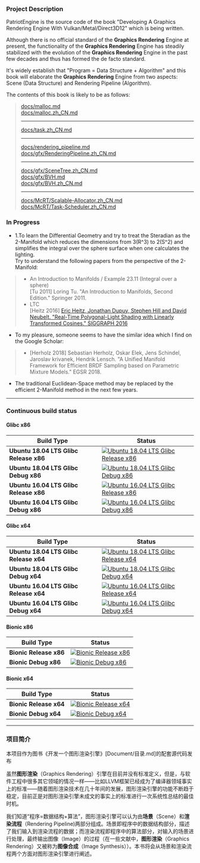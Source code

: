 ﻿### Project Description     
PatriotEngine is the source code of the book "Developing A Graphics Rendering Engine With Vulkan/Metal/Direct3D12" which is being written.   

Although there is no official standard of the **Graphics Rendering** Engine at present, the functionality of the **Graphics Rendering** Engine has steadily stabilized with the evolution of the **Graphics Rendering** Engine in the past few decades and thus has formed the de facto standard.   

It's widely establish that "Program = Data Structure + Algorithm" and this book will elaborate the **Graphics Rendering** Engine from two aspects: Scene (Data Structure) and Rendering Pipeline (Algorithm). 

The contents of this book is likely to be as follows:   
>    
> [docs/malloc.md](docs/malloc.md)  
> [docs/malloc.zh_CN.md](docs/malloc.zh_CN.md)  
>
> --- 
>
> [docs/task.zh_CN.md](docs/task.zh_CN.md)
>       
> ---    
>     
> [docs/rendering_pipeline.md](docs/rendering_pipeline.md)      
> [docs/gfx/RenderingPipeline.zh_CN.md](docs/gfx/RenderingPipeline.zh_CN.md)      
>        
> ---    
>     
> [docs/gfx/SceneTree.zh_CN.md](docs/gfx/SceneTree.zh_CN.md)  
> [docs/gfx/BVH.md](docs/gfx/BVH.md)     
> [docs/gfx/BVH.zh_CN.md](docs/gfx/BVH.zh_CN.md)     
>        
> ---    
>      
> [docs/McRT/Scalable-Allocator.zh_CN.md](docs/McRT/Scalable-Allocator.zh_CN.md)             
> [docs/McRT/Task-Scheduler.zh_CN.md](docs/McRT/Task-Scheduler.zh_CN.md)        
>     
   
### In Progress    
* 1\.To learn the Differential Geometry and try to treat the Steradian as the 2-Manifold which reduces the dimensions from 3(R^3) to 2(S^2) and simplifies the integral over the sphere surface when one calculates the lighting.      
Try to understand the following papers from the perspective of the 2-Manifold:         
> * An Introduction to Manifolds / Example 23.11 (Integral over a sphere)     
\[Tu 2011\] Loring Tu. "An Introduction to Manifolds, Second Edition." Springer 2011.    
> * LTC  
\[Heitz 2016\] [Eric Heitz, Jonathan Dupuy, Stephen Hill and David Neubelt. "Real-Time Polygonal-Light Shading with Linearly Transformed Cosines." SIGGRAPH 2016](https://eheitzresearch.wordpress.com/415-2/)     

* To my pleasure, someone seems to have the similar idea which I find on the Google Scholar:      
> * \[Herholz 2018\] Sebastian Herholz, Oskar Elek, Jens Schindel, Jaroslav krivanek, Hendrik Lensch. "A Unified Manifold Framework for Efficient BRDF Sampling based on Parametric Mixture Models." EGSR 2018.    
* The traditional Euclidean-Space method may be replaced by the efficient 2-Manifold method in the next few years.     
 
---    

### Continuous build status    
    
#### Glibc x86    
      
Build Type | Status     
-----------| ------     
**Ubuntu 18.04 LTS Glibc Release x86** | [![Ubuntu 18.04 LTS Glibc Release x86](https://github.com/YuqiaoZhang/PatriotEngine/workflows/Ubuntu%2018.04%20LTS%20Glibc%20Release%20x86/badge.svg)](https://github.com/YuqiaoZhang/PatriotEngine/actions?query=workflow%3A%22Ubuntu+18.04+LTS+Glibc+Release+x86%22)    
**Ubuntu 18.04 LTS Glibc Debug x86** | [![Ubuntu 18.04 LTS Glibc Debug x86](https://github.com/YuqiaoZhang/PatriotEngine/workflows/Ubuntu%2018.04%20LTS%20Glibc%20Debug%20x86/badge.svg)](https://github.com/YuqiaoZhang/PatriotEngine/actions?query=workflow%3A%22Ubuntu+18.04+LTS+Glibc+Debug+x86%22)    
**Ubuntu 16.04 LTS Glibc Release x86** | [![Ubuntu 16.04 LTS Glibc Release x86](https://github.com/YuqiaoZhang/PatriotEngine/workflows/Ubuntu%2016.04%20LTS%20Glibc%20Release%20x86/badge.svg)](https://github.com/YuqiaoZhang/PatriotEngine/actions?query=workflow%3A%22Ubuntu+16.04+LTS+Glibc+Release+x86%22)    
**Ubuntu 16.04 LTS Glibc Debug x86** | [![Ubuntu 16.04 LTS Glibc Debug x86](https://github.com/YuqiaoZhang/PatriotEngine/workflows/Ubuntu%2016.04%20LTS%20Glibc%20Debug%20x86/badge.svg)](https://github.com/YuqiaoZhang/PatriotEngine/actions?query=workflow%3A%22Ubuntu+16.04+LTS+Glibc+Debug+x86%22)    
    
#### Glibc x64    
      
Build Type | Status     
-----------| ------        
**Ubuntu 18.04 LTS Glibc Release x64** | [![Ubuntu 18.04 LTS Glibc Release x64](https://github.com/YuqiaoZhang/PatriotEngine/workflows/Ubuntu%2018.04%20LTS%20Glibc%20Release%20x64/badge.svg)](https://github.com/YuqiaoZhang/PatriotEngine/actions?query=workflow%3A%22Ubuntu+18.04+LTS+Glibc+Release+x64%22)    
**Ubuntu 18.04 LTS Glibc Debug x64** | [![Ubuntu 18.04 LTS Glibc Debug x64](https://github.com/YuqiaoZhang/PatriotEngine/workflows/Ubuntu%2018.04%20LTS%20Glibc%20Debug%20x64/badge.svg)](https://github.com/YuqiaoZhang/PatriotEngine/actions?query=workflow%3A%22Ubuntu+18.04+LTS+Glibc+Debug+x64%22)    
**Ubuntu 16.04 LTS Glibc Release x64** | [![Ubuntu 16.04 LTS Glibc Release x64](https://github.com/YuqiaoZhang/PatriotEngine/workflows/Ubuntu%2016.04%20LTS%20Glibc%20Release%20x64/badge.svg)](https://github.com/YuqiaoZhang/PatriotEngine/actions?query=workflow%3A%22Ubuntu+16.04+LTS+Glibc+Release+x64%22)    
**Ubuntu 16.04 LTS Glibc Debug x64** | [![Ubuntu 16.04 LTS Glibc Debug x64](https://github.com/YuqiaoZhang/PatriotEngine/workflows/Ubuntu%2016.04%20LTS%20Glibc%20Debug%20x64/badge.svg)](https://github.com/YuqiaoZhang/PatriotEngine/actions?query=workflow%3A%22Ubuntu+16.04+LTS+Glibc+Debug+x64%22)        

#### Bionic x86    
      
Build Type | Status     
-----------| ------     
**Bionic Release x86** | [![Bionic Release x86](https://github.com/YuqiaoZhang/PatriotEngine/workflows/Bionic%20Release%20x86/badge.svg)](https://github.com/YuqiaoZhang/PatriotEngine/actions?query=workflow%3A%22Bionic+Release+x86%22)    
**Bionic Debug x86** | [![Bionic Debug x86](https://github.com/YuqiaoZhang/PatriotEngine/workflows/Bionic%20Debug%20x86/badge.svg)](https://github.com/YuqiaoZhang/PatriotEngine/actions?query=workflow%3A%22Bionic+Debug+x86%22)    
    
#### Bionic x64    
      
Build Type | Status     
-----------| ------        
**Bionic Release x64** | [![Bionic Release x64](https://github.com/YuqiaoZhang/PatriotEngine/workflows/Bionic%20Release%20x64/badge.svg)](https://github.com/YuqiaoZhang/PatriotEngine/actions?query=workflow%3A%22Bionic+Release+x64%22)    
**Bionic Debug x64** | [![Bionic Debug x64](https://github.com/YuqiaoZhang/PatriotEngine/workflows/Bionic%20Debug%20x64/badge.svg)](https://github.com/YuqiaoZhang/PatriotEngine/actions?query=workflow%3A%22Bionic+Debug+x64%22)       
      

---      
      
### 项目简介 
本项目作为图书《开发一个图形渲染引擎》[Document/目录.md]的配套源代码发布  
  
虽然**图形渲染**（Graphics Rendering）引擎在目前并没有标准定义，但是，与软件工程中很多其它领域的情况一样——比如LLVM框架已经成为了编译器领域事实上的标准——随着图形渲染技术在几十年间的发展，图形渲染引擎的功能不断趋于稳定，目前正是对图形渲染引擎未成文的事实上的标准进行一次系统性总结的最佳时机。  

我们知道“程序=数据结构+算法”，图形渲染引擎可以认为由**场景**（Scene）和**渲染流程**（Rendering Pipeline)两部分组成。场景即程序中的数据结构部分，描述了我们输入到渲染流程的数据；而渲染流程即程序中的算法部分，对输入的场景进行处理，最终输出图像（Image）的过程（在一些文献中，**图形渲染**（Graphics Rendering）又被称为**图像合成**（Image Synthesis））。本书将会从场景和渲染流程两个方面对图形渲染引擎进行阐述。  
    
